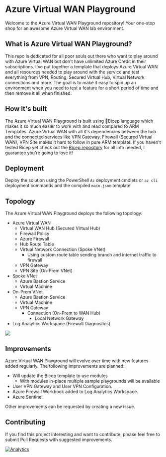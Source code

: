 # Azure Virtual WAN Playground
Welcome to the Azure Virtual WAN Playground repository! Your one-stop shop for an awesome Azure Virtual WAN lab environment.

## What is Azure Virtual WAN Playground?
This repo is dedicated for all poor souls out there who want to play around with Azure Virtual WAN but don't have unlimited Azure Credit in their subscriptions. I've put together a template that deploys Azure Virtual WAN and all resources needed to play around with the service and test everything from VPN, Routing, Secured Virtual Hub, Virtual Network connections and more. The goal is to make it easy to spin up an environment when you need to test a feature for a short period of time and then remove it all when finished.

## How it's built
The Azure Virtual WAN Playground is built using 💪Bicep language which makes it so much easier to work with and read compared to ARM Templates. Azure Virtual WAN with all it's dependencies between the hub and the connected services like VPN Gateway, Firewall (Secured Virtual WAN), VPN Site makes it hard to follow in pure ARM template. If you haven't tested Bicep yet check out the [Bicep repository](https://github.com/Azure/bicep) for all info needed, I guarantee you're going to love it!

## Deployment
Deploy the solution using the PowerShell `Az` deployment cmdlets or `az cli` deployment commands and the compiled `main.json` template.

## Topology
The Azure Virtual WAN Playground deploys the following topology:

- Azure Virtual WAN
  - Virtual WAN Hub (Secured Virtual Hub)
  - Firewall Policy
  - Azure Firewall
  - Hub Route Table
  - Virtual Network Connection (Spoke VNet)
    - Using custom route table sending branch and internet traffic to firewall
  - VPN Gateway
  - VPN Site (On-Prem VNet)
- Spoke VNet
  - Azure Bastion Service
  - Virtual Machine
- On-Prem VNet
  - Azure Bastion Service
  - Virtual Machine
  - VPN Gateway
    - Connection (On-Prem to WAN Hub)
      - Local Network Gateway
- Log Analytics Workspace (Firewall Diagnostics)  
 
<img src="https://github.com/StefanIvemo/vwan-playground/blob/main/media/vwan-playground-topology.png?raw=true">

## Improvements
Azure Virtual WAN Playground will evolve over time with new features added regularly. The following improvements are planned:

- Will update the Bicep template to use modules
  - With modules in-place multiple sample playgrounds will be available
- User VPN Gateway and User VPN Configuration.
- Azure Firewall Workbook added to Log Analytics Workspace.
- Azure Sentinel.

Other improvements can be requested by creating a new issue.

## Contributing
If you find this project interesting and want to contribute, please feel free to submit Pull Requests with suggested improvements.

[![Analytics](https://ga-beacon.appspot.com/UA-179149113-2/welcome-page?pixel)](https://github.com/igrigorik/ga-beacon)